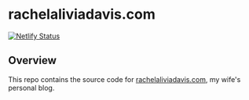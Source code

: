 # rachelaliviadavis.com

[![Netlify Status](https://api.netlify.com/api/v1/badges/880c56c6-5b48-4e1d-bdf5-7f7fd0c961c6/deploy-status)](https://app.netlify.com/sites/rachelaliviadavis/deploys)

## Overview

This repo contains the source code for [rachelaliviadavis.com](https://www.rachelaliviadavis.com), my wife's personal blog.
